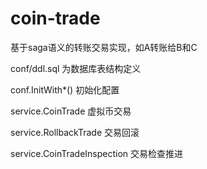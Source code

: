 # coin-trade

基于saga语义的转账交易实现，如A转账给B和C

conf/ddl.sql 为数据库表结构定义

conf.InitWith*() 初始化配置

service.CoinTrade 虚拟币交易

service.RollbackTrade 交易回滚

service.CoinTradeInspection 交易检查推进
